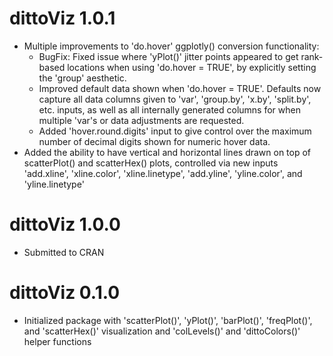 # dittoViz 1.0.1

* Multiple improvements to 'do.hover' ggplotly() conversion functionality: 
  * BugFix: Fixed issue where 'yPlot()' jitter points appeared to get rank-based locations when using 'do.hover = TRUE', by explicitly setting the 'group' aesthetic.
  * Improved default data shown when 'do.hover = TRUE'. Defaults now capture all data columns given to 'var', 'group.by', 'x.by', 'split.by', etc. inputs, as well as all internally generated columns for when multiple 'var's or data adjustments are requested.
  * Added 'hover.round.digits' input to give control over the maximum number of decimal digits shown for numeric hover data.
* Added the ability to have vertical and horizontal lines drawn on top of scatterPlot() and scatterHex() plots, controlled via new inputs 'add.xline', 'xline.color', 'xline.linetype', 'add.yline', 'yline.color', and 'yline.linetype'

# dittoViz 1.0.0

* Submitted to CRAN

# dittoViz 0.1.0

* Initialized package with 'scatterPlot()', 'yPlot()', 'barPlot()', 'freqPlot()', and 'scatterHex()' visualization and 'colLevels()' and 'dittoColors()' helper functions

